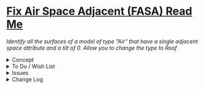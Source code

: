 # [Fix Air Space Adjacent (FASA) Read Me]( #r0-4-0/fasa-fix-air-single-adjacent//README.md )

_Identify all the surfaces of a model of type "Air" that have a single adjacent space attribute and a tilt of 0. Allow you to change the type to Roof_

<details>

<summary>Concept</summary>

</details>

<details>

<summary>To Do / Wish List</summary>

* 2019-05-14 ~ Update test file to new template HTML file
* 2019-05-02 ~ Identify if surface is at top or bottom of space / use to change to roof or slab
* 2019-05-02 ~ Handle vertical and tilted surfaces
* 2019-05-02 ~ Allow you to change to "ExposedFloor" and other selected and suitable surface types

</details>

<details>

<summary>Issues</summary>


</details>

<details>

<summary>Change Log</summary>

### 2019-05-17 ~ Theo

* F - FASA.js: Add single fix display new surface

### 2019-05-14  Theo

* B - FASA.html: Fix popup help links

Dealt with
* 2019-05-02 ~ Very limited, early stage rule checking

### 2019-05-02 ~ Theo

FASA Fix Air Space Adjacent html/js

* Making progress

### 2019-04-30 ~ Theo

* First commit

</details>